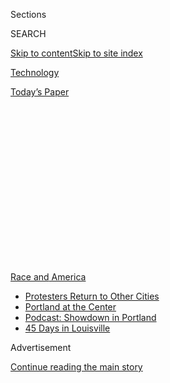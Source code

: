 <div id="app">

<div>

<div>

<div>

<div class="NYTAppHideMasthead css-1q2w90k e1suatyy0">

<div class="section css-ui9rw0 e1suatyy2">

<div class="css-eph4ug er09x8g0">

<div class="css-6n7j50">

</div>

<span class="css-1dv1kvn">Sections</span>

<div class="css-10488qs">

<span class="css-1dv1kvn">SEARCH</span>

</div>

[Skip to content](#site-content)[Skip to site
index](#site-index)

</div>

<div id="masthead-section-label" class="css-1wr3we4 eaxe0e00">

[Technology](https://www.nytimes.com/section/technology)

</div>

<div class="css-10698na e1huz5gh0">

</div>

</div>

<div id="masthead-bar-one" class="section hasLinks css-15hmgas e1csuq9d3">

<div class="css-uqyvli e1csuq9d0">

</div>

<div class="css-1uqjmks e1csuq9d1">

</div>

<div class="css-9e9ivx">

[](https://myaccount.nytimes.com/auth/login?response_type=cookie&client_id=vi)

</div>

<div class="css-1bvtpon e1csuq9d2">

[Today’s
Paper](https://www.nytimes.com/section/todayspaper)

</div>

</div>

</div>

</div>

<div data-aria-hidden="false">

<div id="site-content" data-role="main">

<div>

<div class="css-1aor85t" style="opacity:0.000000001;z-index:-1;visibility:hidden">

<div class="css-1hqnpie">

<div class="css-epjblv">

<span class="css-17xtcya">[Technology](/section/technology)</span><span class="css-x15j1o">|</span><span class="css-fwqvlz">41
Cities, Many Sources: How False Antifa Rumors Spread
Locally</span>

</div>

<div class="css-k008qs">

<div class="css-1iwv8en">

<span class="css-18z7m18"></span>

<div>

</div>

</div>

<span class="css-1n6z4y">https://nyti.ms/3eqEX4y</span>

<div class="css-1705lsu">

<div class="css-4xjgmj">

<div class="css-4skfbu" data-role="toolbar" data-aria-label="Social Media Share buttons, Save button, and Comments Panel with current comment count" data-testid="share-tools">

  - 
  - 
  - 
  - 
    
    <div class="css-6n7j50">
    
    </div>

  - 
  - 

</div>

</div>

</div>

</div>

</div>

</div>

<div id="NYT_TOP_BANNER_REGION" class="css-13pd83m">

<div>

<div id="styln-prism-menu-1590763508878" class="section interactive-content interactive-size-medium css-1edisqu">

<div class="css-17ih8de interactive-body">

<div id="scroll-container" class="css-1gj85ro">

[<span class="styln-title-wrap"><span class="css-1pje3qr">Race
and</span><span class="css-1pje3qr">
America</span></span>](https://www.nytimes.com/news-event/george-floyd-protests-minneapolis-new-york-los-angeles?action=click&pgtype=Article&state=default&region=TOP_BANNER&context=storylines_menu)

  - [Protesters Return to Other
    Cities](https://www.nytimes.com/2020/07/26/us/protests-portland-seattle-trump.html?action=click&pgtype=Article&state=default&region=TOP_BANNER&context=storylines_menu)
  - [Portland at the
    Center](https://www.nytimes.com/2020/07/24/us/portland-oregon-protests-white-race.html?action=click&pgtype=Article&state=default&region=TOP_BANNER&context=storylines_menu)
  - [Podcast: Showdown in
    Portland](https://www.nytimes.com/2020/07/23/podcasts/the-daily/portland-protests.html?action=click&pgtype=Article&state=default&region=TOP_BANNER&context=storylines_menu)
  - [45 Days in
    Louisville](https://www.nytimes.com/interactive/2020/07/16/us/black-lives-matter-protests-louisville-breonna-taylor.html?action=click&pgtype=Article&state=default&region=TOP_BANNER&context=storylines_menu)

</div>

</div>

</div>

</div>

</div>

<div id="top-wrapper" class="css-1sy8kpn">

<div id="top-slug" class="css-l9onyx">

Advertisement

</div>

[Continue reading the main
story](#after-top)

<div class="ad top-wrapper" style="text-align:center;height:100%;display:block;min-height:250px">

<div id="top" class="place-ad" data-position="top" data-size-key="top">

</div>

</div>

<div id="after-top">

</div>

</div>

<div>

<div id="sponsor-wrapper" class="css-1hyfx7x">

<div id="sponsor-slug" class="css-19vbshk">

Supported by

</div>

[Continue reading the main
story](#after-sponsor)

<div id="sponsor" class="ad sponsor-wrapper" style="text-align:center;height:100%;display:block">

</div>

<div id="after-sponsor">

</div>

</div>

<div class="css-186x18t">

</div>

<div class="css-1vkm6nb ehdk2mb0">

# 41 Cities, Many Sources: How False Antifa Rumors Spread Locally

</div>

Claims about the involvement of anti-fascist activists in protests of
racism show the many ways false information spreads inside communities
online.

<div class="css-79elbk" data-testid="photoviewer-wrapper">

<div class="css-z3e15g" data-testid="photoviewer-wrapper-hidden">

</div>

<div class="css-1a48zt4 ehw59r15" data-testid="photoviewer-children">

![<span class="css-16f3y1r e13ogyst0" data-aria-hidden="true">The vast
majority of demonstrators in Sioux Falls, S.D., on May 31 were local
residents, the police there said — not antifa members who, rumors held,
were arriving by the
busload.</span><span class="css-cnj6d5 e1z0qqy90" itemprop="copyrightHolder"><span class="css-1ly73wi e1tej78p0">Credit...</span><span><span>Erin
Bormett/The Argus Leader, via Associated
Press</span></span></span>](https://static01.nyt.com/images/2020/06/18/business/00antifa-misinfo/merlin_173055924_e85d731a-1438-4cc3-8ae2-b8b68f63614d-articleLarge.jpg?quality=75&auto=webp&disable=upscale)

</div>

</div>

<div class="css-18e8msd">

<div class="css-vp77d3 epjyd6m0">

<div class="css-1baulvz">

By [<span class="css-1baulvz" itemprop="name">Davey
Alba</span>](https://www.nytimes.com/by/davey-alba) and
<span class="css-1baulvz last-byline" itemprop="name">Ben Decker</span>

</div>

</div>

  - 
    
    <div class="css-ld3wwf e16638kd2">
    
    June 22,
    2020
    
    </div>

  - 
    
    <div class="css-4xjgmj">
    
    <div class="css-d8bdto" data-role="toolbar" data-aria-label="Social Media Share buttons, Save button, and Comments Panel with current comment count" data-testid="share-tools">
    
      - 
      - 
      - 
      - 
        
        <div class="css-6n7j50">
        
        </div>
    
      - 
      - 
    
    </div>
    
    </div>

</div>

</div>

<div class="section meteredContent css-1r7ky0e" name="articleBody" itemprop="articleBody">

<div class="css-1fanzo5 StoryBodyCompanionColumn">

<div class="css-53u6y8">

In recent weeks, as demonstrations against racism spread across the
country, residents in at least 41 U.S. cities and towns became alarmed
by rumors that the loose collective of anti-fascist activists known as
antifa was headed to their area, according to an analysis by The New
York Times. In many cases, they contacted their local law enforcement
for help.

In each case, it was for [a threat that never
appeared](https://www.nytimes.com/2020/06/11/us/antifa-protests-george-floyd.html).

President Trump has spread some unfounded rumors about antifa to a
national audience — including his accusation, without evidence, that a
75-year-old Buffalo protester who was hospitalized after being knocked
down by a police officer could be “[an antifa
provocateur.](https://www.nytimes.com/2020/06/09/nyregion/who-is-martin-gugino-buffalo-police.html)”

But on the local level, the source of the false information has usually
been more subtle, and shows the complexity of stunting misinformation
online. The bad information often first appears in a Twitter or Facebook
post, or a YouTube video there. It is then shared on online spaces like
local Facebook groups, the neighborhood social networking app Nextdoor
and community texting networks. These posts can fall under the radar of
the tech companies and online fact checkers.

“The dynamic is tricky because many times these local groups don’t have
much prior awareness of the body of conspiratorial content surrounding
some of these topics,” said Renée DiResta, a disinformation researcher
at the Stanford Internet Observatory. “The first thing they see is a
trusted fellow community member giving them a warning.”

</div>

</div>

<div class="css-1fanzo5 StoryBodyCompanionColumn">

<div class="css-53u6y8">

Here are four ways that antifa falsehoods spread in local
communities.

## After One Tweet, Dozens of Calls to the Police

</div>

</div>

<div class="css-79elbk" data-testid="photoviewer-wrapper">

<div class="css-z3e15g" data-testid="photoviewer-wrapper-hidden">

</div>

<div class="css-1a48zt4 ehw59r15" data-testid="photoviewer-children">

![](https://static01.nyt.com/images/2020/06/18/business/00antifa-misinfo-siouxfalls/merlin_173672286_90c2f87a-e961-46f5-a89c-faf76a3d993f-articleLarge.jpg?quality=75&auto=webp&disable=upscale)

</div>

</div>

<div class="css-1fanzo5 StoryBodyCompanionColumn">

<div class="css-53u6y8">

On the last weekend in May, the police in Sioux Falls, S.D., decided to
investigate whether busloads of antifa protesters were headed to town.
It shows what can happen from a single tweet.

They were responding to a rumor spreading quickly among residents
online, and first posted to Twitter by the local Chamber of Commerce.

“We’re being told that buses are en route from Fargo for today’s march
downtown…,” the group posted on Twitter. “Please bring in any furniture,
signs, etc. that could be possibly thrown through windows.”

The tweet was later deleted, but not before the rumor spread verbatim on
Facebook, where it was even translated into Spanish. On Facebook,
screenshots of the tweet and other posts about the group’s message
collected more than 4,600 likes and shares according to CrowdTangle, a
Facebook-owned tool that analyzes interactions across social media.

</div>

</div>

<div class="css-1fanzo5 StoryBodyCompanionColumn">

<div class="css-53u6y8">

These included shares by the Facebook pages of three local news outlets
with a combined reach of 36,238 followers, and two posts in
Spanish-speaking local Facebook groups, which reached 2,611 followers.

Twitter said it had taken down “hundreds of groups” under its violent
extremist group policy and “continues to enforce our policies against
hateful conduct every day across the world.” Facebook said its
fact-checking partners rate many false claims about the protests,
including about antifa.

The rumor led dozens of people to reach out to the local police that
Sunday, according to Sam Clemens, the public information officer at the
Sioux Falls Police Department.

“But on the day of the protests, we didn’t have any evidence of any
buses coming from out of town carrying people,” Mr. Clemens said. The
vast majority of protesters were local residents, he said.

The Greater Sioux Falls Chamber of Commerce said it had gotten the
information from sources it knew and believed to be credible.

“We received information that led us to believe there was a cause for
concern. As such, we wanted to encourage local business owners to take
responsible, precautionary steps for their businesses,” said Jeff
Griffin, the group’s president. “We removed the post when we realized it
was contributing to a different message that we did not
intend.”

</div>

</div>

<div class="css-1fanzo5 StoryBodyCompanionColumn">

<div class="css-53u6y8">

## From YouTube to Infowars

</div>

</div>

<div class="css-79elbk" data-testid="photoviewer-wrapper">

<div class="css-z3e15g" data-testid="photoviewer-wrapper-hidden">

</div>

<div class="css-1a48zt4 ehw59r15" data-testid="photoviewer-children">

<div class="css-1xdhyk6 erfvjey0">

<span class="css-1ly73wi e1tej78p0">Image</span>

<div class="css-zjzyr8">

<div data-testid="lazyimage-container" style="height:299.02222222222224px">

</div>

</div>

</div>

<span class="css-16f3y1r e13ogyst0" data-aria-hidden="true">A screenshot
from a YouTube video purporting to show Yucaipa, Calif., residents
preparing for “potential antifia looting ahead of a planned BLM
protest.”</span>

</div>

</div>

<div class="css-1fanzo5 StoryBodyCompanionColumn">

<div class="css-53u6y8">

A false rumor about antifa protesters in Yucaipa, Calif., a city about
70 miles from Los Angeles, started with one viral YouTube video about
the city. Before long, it had even reached a national audience.

A YouTube video posted on June 2, featuring scenes of men in masks and
holding guns, purportedly residents of the city preparing for “potential
antifa looting ahead of a planned BLM protest,” **** has **** collected
17,200 views in the days since. Facebook posts of photos claiming to
show the Yucaipa residents defending their town were posted at least 587
times in Facebook groups, and amassed over 24,000 likes and shares,
according to the Times analysis. They were shared in pro-Trump and
far-right Facebook groups, as well as other local community groups.

Farshad Shadloo, a YouTube spokesman, said that, like Facebook, the
video service uses fact-checking panels to flag false information, and
that the company aims to promote videos from authoritative sources about
the protests.

On the same day, the conservative commentator and former Fox News host
Todd Starnes published a blog post titled, “TOWN FIGHTS antifa: ‘They
Just Beat the Ever-Loving Snot Out of Them.’” It collected over 48,000
likes and shares, and reached three million followers on Facebook.

A day later, the conspiracy website Infowars posted an article about the
false narrative, which spread it further among followers of conspiracy
groups and several Facebook groups dedicated to praising Mr. Trump.

A representative for Mr. Starnes said he was unavailable to respond.

The Yucaipa Police Department
[confirmed](https://twitter.com/YucaipaPD/status/1267979797059133440) on
Twitter that it had responded to reports of fights in public on June 1,
but did not mention the involvement of antifa. A public information
officer for the department pointed to a [YouTube
video](https://www.youtube.com/watch?v=KeSiWIbNXEY&feature=youtu.be)
posted last week, in which a Yucaipa police lieutenant, Julie
Brumm-Landen, said the city had not experienced looting or destruction
from protests of racism.

“The information about antifa or planned criminal activity in Yucaipa is
nothing more than internet speculation and false rumors,” Lt.
Brumm-Landen added. “Any peaceful protests that takes place will have
the full support and protection of the Yucaipa Police Department.” That
video was viewed just 100
times.

</div>

</div>

<div class="css-1fanzo5 StoryBodyCompanionColumn">

<div class="css-53u6y8">

## Warnings From a Congressional Candidate

</div>

</div>

<div class="css-79elbk" data-testid="photoviewer-wrapper">

<div class="css-z3e15g" data-testid="photoviewer-wrapper-hidden">

</div>

<div class="css-1a48zt4 ehw59r15" data-testid="photoviewer-children">

<div class="css-1xdhyk6 erfvjey0">

<span class="css-1ly73wi e1tej78p0">Image</span>

<div class="css-zjzyr8">

<div data-testid="lazyimage-container" style="height:534.2444444444444px">

</div>

</div>

</div>

</div>

</div>

<div class="css-1fanzo5 StoryBodyCompanionColumn">

<div class="css-53u6y8">

A congressional candidate over 2,000 miles away from Yucaipa started to
spread a similar message. The episode highlights how even when a tech
company removes bad local information, it can happen too late.

Marjorie Taylor Greene, a Republican in northwest Georgia and a
professed member of the fringe conspiracy theory group QAnon, tweeted an
ad for her House campaign showing her holding an AR-15-style rifle and
threatening antifa
[activists](https://www.nytimes.com/2020/06/11/us/antifa-protests-george-floyd.html).
“You won’t burn our churches, loot our businesses or destroy our homes,”
she said in the ad. It was retweeted 20,000 times.

That same campaign ad was removed from Facebook two days later — but not
before it racked up over 1.2 million views. According to the social
network, the video violated the company’s policies against promoting the
use of firearms.

“We removed it because it advocates the use of deadly weapons against a
clearly defined group of people, which violates our policies against
inciting violence,” said Andrea Vallone, a Facebook spokeswoman.

No group of antifa activists arrived in Georgia. But that didn’t seem to
hurt Ms. Greene’s political campaign. One week after her ad posted, she
finished first in her primary, winning 41 percent of the vote in the
strongly Republican 14th Congressional District, and has a strong chance
of winning a runoff vote in August.

Ms. Greene, who has a history of [making offensive
remarks](https://www.nytimes.com/2020/06/17/us/marjorie-taylor-greene-georgia.html)
about blacks, Jews and Muslims, appears to have no remorse about
spreading unfounded rumors of antifa coming to town.

</div>

</div>

<div class="css-1fanzo5 StoryBodyCompanionColumn">

<div class="css-53u6y8">

“I’m sick and tired of watching establishment Republicans play defense
while the Fake News Media cheers on antifa terrorists, B.L.M. rioters
and the woke cancel culture as they burn our cities, loot our
businesses, vandalize our memorials and divide our nation,” Ms. Greene
said in an emailed
statement.

## Facebook Group Posts, Then Text Messages

</div>

</div>

<div class="css-79elbk" data-testid="photoviewer-wrapper">

<div class="css-z3e15g" data-testid="photoviewer-wrapper-hidden">

</div>

<div class="css-1a48zt4 ehw59r15" data-testid="photoviewer-children">

<div class="css-1xdhyk6 erfvjey0">

<span class="css-1ly73wi e1tej78p0">Image</span>

<div class="css-zjzyr8">

<div data-testid="lazyimage-container" style="height:612.8666666666668px">

</div>

</div>

</div>

</div>

</div>

<div class="css-1fanzo5 StoryBodyCompanionColumn">

<div class="css-53u6y8">

In late May to early June, there was a rumor that “two bus loads of
antifa” were heading to Locust, N.C., about 25 miles east of Charlotte.
The rumor was shared in text messages among people in the area — far out
of sight of any fact-checking organization.

On June 1, the rumor surfaced in Facebook groups with names like
DeplorablePride.org and Albemarle News and Weather.

That same evening, the police in Locust [posted a
screenshot](https://www.facebook.com/971105932951713/photos/a.1627165354012431/3050055735056712/?type=3&__xts__%5B0%5D=68.ARA_CCbgmvw1vn-Rpj-uzp23zApNlmhYrmV7kAtkCrWO5lfHA5skNnUYW2fj_5wf6r8kxnpw_dwH0ucrGRhE-2HEtaM9AyVNqOLSMcNBInwixXXKwUdH2idPkUXkBB1zLlC-XbjjgGtx0GcK98L5LviWf207V-RyJDtJoCrK_mr6p2b1n-xKWBX0d-3DeX4fw3mbnXtcq1l_EixqJKZ-fp0Ellypj2SkkfshKk53Qu6G81p6t1sn9WMXz9tYxCvp7RxCHyK9rt5gTs7UQVRw3SdA0ijGo-roueC8w7bWpwFYl88ZINOTTmfR0H5HrEWgqF5pUJZOtraFuQOlZPf0KK6tTw&__tn__=-R)
of a text that had been circulating in the community over the weekend.
The text falsely claimed that police officers had been knocking on doors
to warn that “a black organization is bringing 2 bus loads of people to
walmart in locust with intentions on looting and burning down the
suburbs.” The post, on Facebook, assured residents that the Police
Department had not been spreading the rumor.

Jeffrey Shew, the assistant chief of police, said all the residents who
reached out to the department to report the buses “had no direct
knowledge” of violent protesters coming to town. He said they were only
sharing what they had seen on social media. By midnight on June 1, Mr.
Shew said, it was clear that the rumors were untrue.

“No protests, groups looking to protest or groups looking to riot
occurred,” he said.

On June 2, the police posted another message on Facebook [emphasizing
that the rumors had no
substance](https://www.facebook.com/permalink.php?story_fbid=3051048361624116&id=971105932951713&__xts__%5B0%5D=68.ARDOEJsYdf3LZ57Mi_zK-u33tmrlZaw_x9KMCh5_NzQXPBb1nuyBH6YVwtdTbLc8YVnQGAkpd25IIKuPhL2W93GP3WSmtImjE-1swyUdUauEgSINmBVt4xHFgS4JWicuyCMHHwGWzfbB46xQBUCDSjvs3vChZs9S6WW5U0zrf_BHsPe-X0MAcnm0mPxIoOMRB3Uw21GLz0B2PN-leSVawzpWWdAV11WD5kmnT5IMPIE-wbI0FDSmdEVilltF7ZwEcUSwuss1EryU3EwDjblvWXFrTxLYJP-6szS5Q431m1JNc8Cu7P0Pc8s_mu6ba17ruAe8dpWtD16Yejh9g9Bf_w&__tn__=-R).
It exemplified that often, community members themselves are the ones on
the front lines of debunking false rumors.

</div>

</div>

<div class="css-1fanzo5 StoryBodyCompanionColumn">

<div class="css-53u6y8">

“We had absolutely zero confirmed credible information related to these
activities however out of an abundance of caution we did arrange or
stage extra resources and officers in Locust in the event there was any
legitimacy to the posts,” the post by the Locust Police Department read.
“Now in the morning after, we can 100% confirm there was zero truth to
any of the posts that we observed.”

Posts containing the original rumor reached 27,855 followers on
Facebook, according to the Times analysis. The police’s posts reached
2,966 followers on Facebook.

</div>

</div>

</div>

<div>

</div>

<div>

</div>

<div>

</div>

<div>

<div id="bottom-wrapper" class="css-1ede5it">

<div id="bottom-slug" class="css-l9onyx">

Advertisement

</div>

[Continue reading the main
story](#after-bottom)

<div id="bottom" class="ad bottom-wrapper" style="text-align:center;height:100%;display:block;min-height:90px">

</div>

<div id="after-bottom">

</div>

</div>

</div>

</div>

</div>

## Site Index

<div>

</div>

## Site Information Navigation

  - [© <span>2020</span> <span>The New York Times
    Company</span>](https://help.nytimes.com/hc/en-us/articles/115014792127-Copyright-notice)

<!-- end list -->

  - [NYTCo](https://www.nytco.com/)
  - [Contact
    Us](https://help.nytimes.com/hc/en-us/articles/115015385887-Contact-Us)
  - [Work with us](https://www.nytco.com/careers/)
  - [Advertise](https://nytmediakit.com/)
  - [T Brand Studio](http://www.tbrandstudio.com/)
  - [Your Ad
    Choices](https://www.nytimes.com/privacy/cookie-policy#how-do-i-manage-trackers)
  - [Privacy](https://www.nytimes.com/privacy)
  - [Terms of
    Service](https://help.nytimes.com/hc/en-us/articles/115014893428-Terms-of-service)
  - [Terms of
    Sale](https://help.nytimes.com/hc/en-us/articles/115014893968-Terms-of-sale)
  - [Site
    Map](https://spiderbites.nytimes.com)
  - [Help](https://help.nytimes.com/hc/en-us)
  - [Subscriptions](https://www.nytimes.com/subscription?campaignId=37WXW)

</div>

</div>

</div>

</div>
